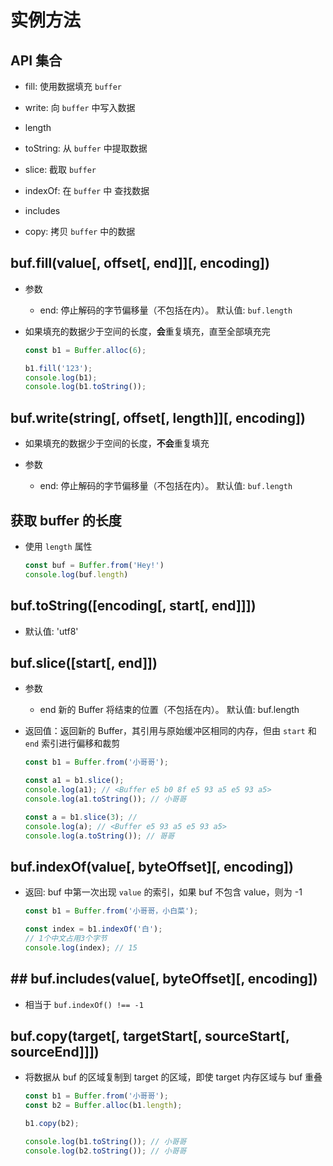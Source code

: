 # 实例方法

## API 集合

+ fill: 使用数据填充 `buffer`

+ write: 向 `buffer` 中写入数据

+ length&#x20;

+ toString: 从 `buffer` 中提取数据

+ slice: 截取 `buffer`

+ indexOf: 在 `buffer` 中 查找数据

+ includes

+ copy: 拷贝 `buffer` 中的数据

## buf.fill(value\[, offset\[, end]]\[, encoding])

+ 参数

  + end: 停止解码的字节偏移量（不包括在内）。 默认值: `buf.length`

+ 如果填充的数据少于空间的长度，**会**重复填充，直至全部填充完

    ```javascript
    const b1 = Buffer.alloc(6);

    b1.fill('123');
    console.log(b1);
    console.log(b1.toString());
    ```

## buf.write(string\[, offset\[, length]]\[, encoding])

+ 如果填充的数据少于空间的长度，**不会**重复填充

+ 参数

  + end: 停止解码的字节偏移量（不包括在内）。 默认值: `buf.length`

## 获取 buffer 的长度

+ 使用 `length` 属性

    ```javascript
    const buf = Buffer.from('Hey!')
    console.log(buf.length)
    ```

## buf.toString(\[encoding\[, start\[, end]]])

+ 默认值: 'utf8'

## buf.slice(\[start\[, end]])

+ 参数

  + end 新的 Buffer 将结束的位置（不包括在内）。 默认值: buf.length

+ 返回值：返回新的 Buffer，其引用与原始缓冲区相同的内存，但由 `start` 和 `end` 索引进行偏移和裁剪

    ```javascript
    const b1 = Buffer.from('小哥哥');

    const a1 = b1.slice();
    console.log(a1); // <Buffer e5 b0 8f e5 93 a5 e5 93 a5>
    console.log(a1.toString()); // 小哥哥

    const a = b1.slice(3); //
    console.log(a); // <Buffer e5 93 a5 e5 93 a5>
    console.log(a.toString()); // 哥哥
    ```

## buf.indexOf(value\[, byteOffset]\[, encoding])

+ 返回:  buf 中第一次出现 `value` 的索引，如果 buf 不包含 value，则为 -1

    ```javascript
    const b1 = Buffer.from('小哥哥，小白菜');

    const index = b1.indexOf('白');
    // 1个中文占用3个字节
    console.log(index); // 15
    ```

## ## buf.includes(value\[, byteOffset]\[, encoding])

+ 相当于 `buf.indexOf() !== -1`

## buf.copy(target\[, targetStart\[, sourceStart\[, sourceEnd]]])

+ 将数据从 buf 的区域复制到 target 的区域，即使 target 内存区域与 buf 重叠

    ```javascript
    const b1 = Buffer.from('小哥哥');
    const b2 = Buffer.alloc(b1.length);

    b1.copy(b2);

    console.log(b1.toString()); // 小哥哥
    console.log(b2.toString()); // 小哥哥
    ```
